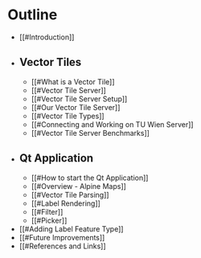 # Outline
- [[#Introduction]]
- ## Vector Tiles
	- [[#What is a Vector Tile]]
	- [[#Vector Tile Server]]
	- [[#Vector Tile Server Setup]]
	- [[#Our Vector Tile Server]]
	- [[#Vector Tile Types]]
	- [[#Connecting and Working on TU Wien Server]]
	- [[#Vector Tile Server Benchmarks]]
- ## Qt Application
	- [[#How to start the Qt Application]]
	- [[#Overview - Alpine Maps]]
	- [[#Vector Tile Parsing]]
	- [[#Label Rendering]]
	- [[#Filter]]
	- [[#Picker]]
- [[#Adding Label Feature Type]]
- [[#Future Improvements]]
- [[#References and Links]]
